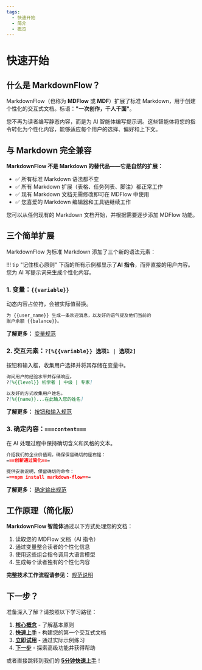 ```yaml
---
tags:
  - 快速开始
  - 简介
  - 概览
---
```


# 快速开始

## 什么是 MarkdownFlow？

MarkdownFlow（也称为 **MDFlow** 或 **MDF**）扩展了标准 Markdown，用于创建个性化的交互式文档。标语：**"一次创作，千人千面"**。

您不再为读者编写静态内容，而是为 AI 智能体编写提示词。这些智能体将您的指令转化为个性化内容，能够适应每个用户的选择、偏好和上下文。

## 与 Markdown 完全兼容

**MarkdownFlow 不是 Markdown 的替代品——它是自然的扩展：**

- ✅ 所有标准 Markdown 语法都不变
- ✅ 所有 Markdown 扩展（表格、任务列表、脚注）都正常工作
- ✅ 现有 Markdown 文档无需修改即可在 MDFlow 中使用
- ✅ 您喜爱的 Markdown 编辑器和工具链继续工作

您可以从任何现有的 Markdown 文档开始，并根据需要逐步添加 MDFlow 功能。

## 三个简单扩展

MarkdownFlow 为标准 Markdown 添加了三个新的语法元素：

!!! tip "记住核心原则"
    下面的所有示例都显示了**AI 指令**，而非直接的用户内容。您为 AI 写提示词来生成个性化内容。

### 1. 变量：`{{variable}}`

动态内容占位符，会被实际值替换。

```markdown
为 {{user_name}} 生成一条欢迎消息，以友好的语气提及他们当前的
账户余额 {{balance}}。
```

**了解更多：** [变量规范](specification/variables.md)

### 2. 交互元素：`?[%{{variable}} 选项1 | 选项2]`

按钮和输入框，收集用户选择并将其存储在变量中。

```markdown
询问用户的经验水平并存储响应。
?[%{{level}} 初学者 | 中级 | 专家]

以友好的方式收集用户姓名。
?[%{{name}}...在此输入您的姓名]
```

**了解更多：** [按钮和输入规范](specification/button-input.md)

### 3. 确定内容：`===content===`

在 AI 处理过程中保持确切含义和风格的文本。

```markdown
介绍我们的企业价值观，确保保留确切的座右铭：
===创新通过简化===

提供安装说明，保留确切的命令：
===npm install markdown-flow===
```

**了解更多：** [确定输出规范](specification/preserved-output.md)

## 工作原理（简化版）

**MarkdownFlow 智能体**通过以下方式处理您的文档：

1. 读取您的 MDFlow 文档（AI 指令）
2. 通过变量整合读者的个性化信息
3. 使用这些组合指令调用大语言模型
4. 生成每个读者独有的个性化内容

**完整技术工作流程请参见：** [规范说明](specification/how-it-works.md)

## 下一步？

准备深入了解？请按照以下学习路径：

1. **[核心概念](getting-started/concepts.md)** - 了解基本原则
2. **[快速上手](getting-started/quick-start.md)** - 构建您的第一个交互式文档
3. **[立即试用](https://play.mdflow.run)** - 通过实际示例练习
4. **[下一步](getting-started/next-steps.md)** - 探索高级功能并获得帮助

或者直接跳转到我们的 **[5分钟快速上手](getting-started/quick-start.md)**！
